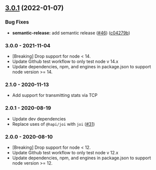 ## [3.0.1](https://github.com/expediagroup/service-client-statsd/compare/v3.0.0...v3.0.1) (2022-01-07)


### Bug Fixes

* **semantic-release:** add semantic release ([#46](https://github.com/expediagroup/service-client-statsd/issues/46)) ([c04279b](https://github.com/expediagroup/service-client-statsd/commit/c04279b3ce6d13ddab27a14ed72474b62514810f))

### 3.0.0 - 2021-11-04

- [Breaking] Drop support for node < 14.
- Update Github test workflow to only test node v 14.x
- Update dependencies, npm, and engines in package.json to support node version >= 14.

### 2.1.0 - 2020-11-13

- Add support for transmitting stats via TCP

### 2.0.1 - 2020-08-19

- Update dev dependencies
- Replace uses of `@hapi/joi` with `joi` ([#31](https://github.com/ExpediaGroup/service-client-statsd/pull/31))

### 2.0.0 - 2020-08-10

- [Breaking] Drop support for node < 12.
- Update Github test workflow to only test node v 12.x
- Update dependencies, npm, and engines in package.json to support node version >= 12.
